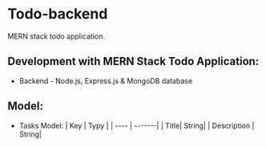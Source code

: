 # Todo-backend
MERN stack todo application.


## Development with MERN Stack Todo Application:
* Backend - Node.js, Express.js & MongoDB database

## Model:
* Tasks Model:
| Key  | Typy |
| ---- | -------|
| Title| String|
| Description | String|

